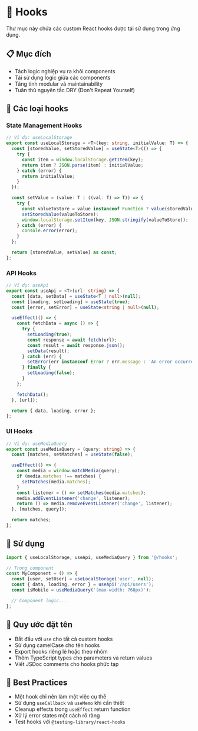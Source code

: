 # 📁 Hooks

Thư mục này chứa các custom React hooks được tái sử dụng trong ứng dụng.

## 📋 Mục đích

- Tách logic nghiệp vụ ra khỏi components
- Tái sử dụng logic giữa các components
- Tăng tính modular và maintainability
- Tuân thủ nguyên tắc DRY (Don't Repeat Yourself)

## 🎯 Các loại hooks

### State Management Hooks
```typescript
// Ví dụ: useLocalStorage
export const useLocalStorage = <T>(key: string, initialValue: T) => {
  const [storedValue, setStoredValue] = useState<T>(() => {
    try {
      const item = window.localStorage.getItem(key);
      return item ? JSON.parse(item) : initialValue;
    } catch (error) {
      return initialValue;
    }
  });

  const setValue = (value: T | ((val: T) => T)) => {
    try {
      const valueToStore = value instanceof Function ? value(storedValue) : value;
      setStoredValue(valueToStore);
      window.localStorage.setItem(key, JSON.stringify(valueToStore));
    } catch (error) {
      console.error(error);
    }
  };

  return [storedValue, setValue] as const;
};
```

### API Hooks
```typescript
// Ví dụ: useApi
export const useApi = <T>(url: string) => {
  const [data, setData] = useState<T | null>(null);
  const [loading, setLoading] = useState(true);
  const [error, setError] = useState<string | null>(null);

  useEffect(() => {
    const fetchData = async () => {
      try {
        setLoading(true);
        const response = await fetch(url);
        const result = await response.json();
        setData(result);
      } catch (err) {
        setError(err instanceof Error ? err.message : 'An error occurred');
      } finally {
        setLoading(false);
      }
    };

    fetchData();
  }, [url]);

  return { data, loading, error };
};
```

### UI Hooks
```typescript
// Ví dụ: useMediaQuery
export const useMediaQuery = (query: string) => {
  const [matches, setMatches] = useState(false);

  useEffect(() => {
    const media = window.matchMedia(query);
    if (media.matches !== matches) {
      setMatches(media.matches);
    }
    const listener = () => setMatches(media.matches);
    media.addEventListener('change', listener);
    return () => media.removeEventListener('change', listener);
  }, [matches, query]);

  return matches;
};
```

## 🚀 Sử dụng

```typescript
import { useLocalStorage, useApi, useMediaQuery } from '@/hooks';

// Trong component
const MyComponent = () => {
  const [user, setUser] = useLocalStorage('user', null);
  const { data, loading, error } = useApi('/api/users');
  const isMobile = useMediaQuery('(max-width: 768px)');

  // Component logic...
};
```

## 📝 Quy ước đặt tên

- Bắt đầu với `use` cho tất cả custom hooks
- Sử dụng camelCase cho tên hooks
- Export hooks riêng lẻ hoặc theo nhóm
- Thêm TypeScript types cho parameters và return values
- Viết JSDoc comments cho hooks phức tạp

## 🔧 Best Practices

- Một hook chỉ nên làm một việc cụ thể
- Sử dụng `useCallback` và `useMemo` khi cần thiết
- Cleanup effects trong `useEffect` return function
- Xử lý error states một cách rõ ràng
- Test hooks với `@testing-library/react-hooks`
